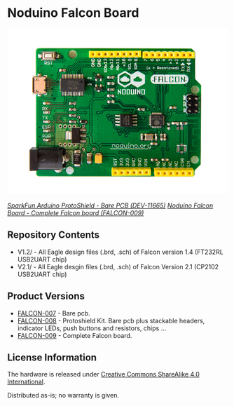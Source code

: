 Noduino Falcon Board
=======================================

![Noduino Falcon Board V1.0](Falcon-v1.0.jpg)

[*SparkFun Arduino ProtoShield - Bare PCB (DEV-11665)*](https://www.sparkfun.com/products/11665)
[*Noduino Falcon Board - Complete Falcon board (FALCON-009)*](https://www.noduino.org/)


Repository Contents
-------------------
* V1.2/ - All Eagle design files (.brd, .sch) of Falcon version 1.4 (FT232RL USB2UART chip)
* V2.1/ - All Eagle desgin files (.brd, .sch) of Falcon Version 2.1 (CP2102 USB2UART chip)


Product Versions
----------------
* [FALCON-007](https://www.noduino.org/) - Bare pcb.
* [FALCON-008](https://www.noduino.org/) - Protoshield Kit. Bare pcb plus stackable headers, indicator LEDs, push buttons and resistors, chips ...
* [FALCON-009](https://www.noduino.org/) - Complete Falcon board.


License Information
-------------------
The hardware is released under [Creative Commons ShareAlike 4.0 International](https://creativecommons.org/licenses/by-sa/4.0/).

Distributed as-is; no warranty is given.
